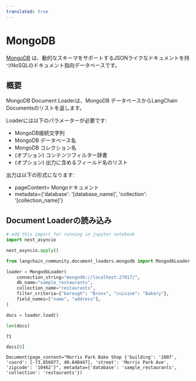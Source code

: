 ```yaml
---
translated: true
---
```


# MongoDB

[MongoDB](https://www.mongodb.com/) は、動的なスキーマをサポートするJSONライクなドキュメントを持つNoSQLのドキュメント指向データベースです。

## 概要

MongoDB Document Loaderは、MongoDB データベースからLangChain Documentsのリストを返します。

Loaderには以下のパラメーターが必要です:

*   MongoDB接続文字列
*   MongoDB データベース名
*   MongoDB コレクション名
*   (オプション) コンテンツフィルター辞書
*   (オプション) 出力に含めるフィールド名のリスト

出力は以下の形式になります:

- pageContent= Mongoドキュメント
- metadata={'database': '[database_name]', 'collection': '[collection_name]'}

## Document Loaderの読み込み

```python
# add this import for running in jupyter notebook
import nest_asyncio

nest_asyncio.apply()
```

```python
from langchain_community.document_loaders.mongodb import MongodbLoader
```

```python
loader = MongodbLoader(
    connection_string="mongodb://localhost:27017/",
    db_name="sample_restaurants",
    collection_name="restaurants",
    filter_criteria={"borough": "Bronx", "cuisine": "Bakery"},
    field_names=["name", "address"],
)
```

```python
docs = loader.load()

len(docs)
```

```output
71
```

```python
docs[0]
```

```output
Document(page_content="Morris Park Bake Shop {'building': '1007', 'coord': [-73.856077, 40.848447], 'street': 'Morris Park Ave', 'zipcode': '10462'}", metadata={'database': 'sample_restaurants', 'collection': 'restaurants'})
```
